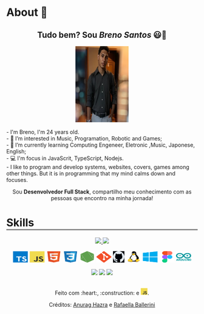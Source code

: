 <link rel="stylesheet" href="https://cdn.jsdelivr.net/gh/devicons/devicon@v2.15.1/devicon.min.css">
<div>
  <h1><a https://www.linkedin.com/in/breno-s-39a58a142/">About 🤙</a></h1>
    <p align="left">
     <h2 align="center">Tudo bem? Sou <i>Breno Santos</i> 😃️👋</h2>
      <p align="center"><img width="140em" height="200em" src="https://github.com/thunder-shadow-sword/thunder-shadow-sword/blob/main/assets/myPerfil.png"></p>
    - I'm Breno, I'm 24 years old.<br>
    - 👀 I’m interested in Music, Programation, Robotic and Games;<br>
    - 🌱 I’m currently learning Computing Engeneer, Eletronic ,Music, Japonese, English;<br>
    - 💻 I'm focus in JavaScrit, TypeScript, Nodejs.<br>
    - I like to program and develop systems, websites, covers, games among other things. But it is in programming that my mind calms down and focuses.
    </p>
  <p align="center">
    Sou <b>Desenvolvedor Full Stack</b>, compartilho meu conhecimento com as pessoas que encontro na minha jornada!
  </p>
</div>
<h1 style="border-bottom: 3px solid gray">Skills</h1>
<div align="center">
  <a href="https://github.com/B3h-S4nt0s/">
    <img height="150em" src="https://github-readme-stats.vercel.app/api?username=b3h-S4nt0s&show_icons=true&theme=dark"/>
    <img height="150em" src="https://github-readme-stats.vercel.app/api/top-langs/?username=B3h-S4nt0s&theme=dark&hide_border=false&&layout=compact"/>
  </a>
</div>

<div align="center" valign="top"><br>
  <img align="center" alt="typescript" height="30" width="40" src="https://raw.githubusercontent.com/devicons/devicon/master/icons/typescript/typescript-original.svg">
  <img align="center" alt="Js" height="30" width="40" src="https://raw.githubusercontent.com/devicons/devicon/master/icons/javascript/javascript-original.svg">
  <img align="center" alt="HTML" height="30" width="40" src="https://raw.githubusercontent.com/devicons/devicon/master/icons/html5/html5-original.svg">
  <img align="center" alt="CSS" height="30" width="40" src="https://raw.githubusercontent.com/devicons/devicon/master/icons/css3/css3-original.svg"/>
  <img align="center" alt="nodejs" height="30" width="40" src="https://raw.githubusercontent.com/devicons/devicon/master/icons/nodejs/nodejs-plain.svg"/>
  <img align="center" alt="git" height="30" width="40" src="https://raw.githubusercontent.com/devicons/devicon/master/icons/git/git-original.svg">
  <img align="center" alt="github" height="30" width="30" src="/assets/github_logo.png">
  <img align="center" alt="linux" height="30" width="40" src="https://raw.githubusercontent.com/devicons/devicon/master/icons/linux/linux-original.svg">
  <img align="center" alt="windows" height="30" width="40" src="https://raw.githubusercontent.com/devicons/devicon/master/icons/windows8/windows8-original.svg">
  <img align="center" alt="figma" height="30" width="40" src="https://raw.githubusercontent.com/devicons/devicon/master/icons/figma/figma-original.svg"/>
  <img align="center" alt="arduino" height="30" width="40" src="https://raw.githubusercontent.com/devicons/devicon/master/icons/arduino/arduino-original-wordmark.svg"/>
</div><br>
<div align="center">
  <a href="https://www.instagram.com/breno_50tn45/" target="_blank"><img src="https://img.shields.io/badge/-Instagram-%23E4405F?style=for-the-badge&logo=instagram&logoColor=white" target="_blank"></a>
  <a href="https://www.linkedin.com/in/breno-s-39a58a142/" target="_blank"><img src="https://img.shields.io/badge/-LinkedIn-%230077B5?style=for-the-badge&logo=linkedin&logoColor=white" target="_blank"></a> 
  <a href="mailto:breno0s1s6@gmail.com"><img src="https://img.shields.io/badge/-Gmail-%23333?style=for-the-badge&logo=gmail&logoColor=white" target="_blank"></a>
</div><br>
<div align="center" display="flex" align-items="center">
  <p>Feito com :heart:, :construction: e <img alt="Js" height="18" width="18" src="https://raw.githubusercontent.com/devicons/devicon/master/icons/javascript/javascript-original.svg">.</p>
  <p>Créditos: <a href="https://github.com/anuraghazra/github-readme-stats">Anurag Hazra</a> e <a href="https://github.com/rafaballerini">Rafaella Ballerini</a></p>
</div>
